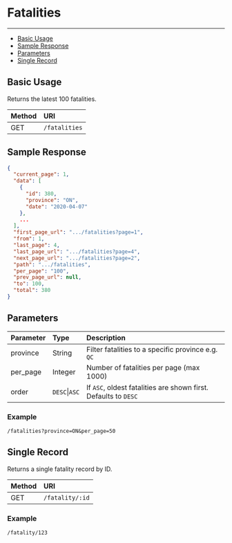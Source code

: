 # Fatalities

---

- [Basic Usage](#basic)
- [Sample Response](#sample-response)
- [Parameters](#parameters)
- [Single Record](#single)

<a name="basic"></a>
## Basic Usage

Returns the latest 100 fatalities.

| Method | URI |
| :- | :- |
| GET | `/fatalities` |

<a name="sample-response"></a>
## Sample Response

```json
{
  "current_page": 1,
  "data": [
    {
      "id": 380,
      "province": "ON",
      "date": "2020-04-07"
    },
    ...
  ],
  "first_page_url": ".../fatalities?page=1",
  "from": 1,
  "last_page": 4,
  "last_page_url": ".../fatalities?page=4",
  "next_page_url": ".../fatalities?page=2",
  "path": ".../fatalities",
  "per_page": "100",
  "prev_page_url": null,
  "to": 100,
  "total": 380
}
```

<a name="parameters"></a>

## Parameters

| Parameter | Type | Description |
| :- | :- | :- |
| province | String | Filter fatalities to a specific province e.g. `QC` |
| per_page | Integer | Number of fatalities per page (max 1000) |
| order | `DESC`\|`ASC` | If `ASC`, oldest fatalities are shown first. Defaults to `DESC` |

### Example
`/fatalities?province=ON&per_page=50`

<a name="single"></a>

## Single Record

Returns a single fatality record by ID.

| Method | URI |
| :- | :- |
| GET | `/fatality/:id` |

### Example

`/fatality/123`